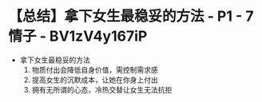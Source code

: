# 【总结】拿下女生最稳妥的方法 - P1 - 7情子 - BV1zV4y167iP

-   拿下女生最稳妥的方法
    1.  物质付出会降低自身价值，需控制需求感
    2.  提高女生的沉默成本，让她在你身上付出
    3.  拥有无所谓的心态，冷热交替让女生无法抗拒